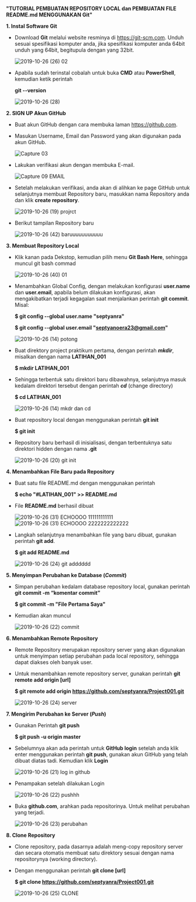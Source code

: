 
**"TUTORIAL PEMBUATAN REPOSITORY LOCAL dan PEMBUATAN FILE README.md MENGGUNAKAN Git"**


 **1. Instal Software Git**
      
   - Download **Git** melalui website resminya di https://git-scm.com. Unduh sesuai spesifikasi komputer anda, jika spesifikasi komputer anda 64bit unduh yang 64bit, begitupula dengan yang 32bit.
   
        ![2019-10-26 (26) 02](https://user-images.githubusercontent.com/57028466/67623548-3da3d380-f7ec-11e9-8d10-0e58fc68afea.png)      
         
   - Apabila sudah terinstal cobalah untuk buka **CMD** atau **PowerShell**, kemudian ketik perintah
   
      **git --version**
      
      ![2019-10-26 (28)](https://user-images.githubusercontent.com/57028466/67623629-37622700-f7ed-11e9-8284-2e0072e6dd2c.png)
      
 **2. SIGN UP Akun GitHub**
  
   - Buat akun GitHub dengan cara membuka laman https://github.com.
   - Masukan Username, Email dan Password yang akan digunakan pada akun GitHub.
   
      ![Capture 03](https://user-images.githubusercontent.com/57028466/67624015-827e3900-f7f1-11e9-989c-0e5b813af423.PNG)
      
   - Lakukan verifikasi akun dengan membuka E-mail. 
   
      ![Capture 09 EMAIL](https://user-images.githubusercontent.com/57028466/67624163-e9502200-f7f2-11e9-99c6-709b0d08ab69.png)
      
   - Setelah melakukan verifikasi, anda akan di alihkan ke page GitHub untuk selanjutnya membuat Repository baru, masukkan nama Repository anda dan klik **create repository**.
   
      ![2019-10-26 (19) projrct](https://user-images.githubusercontent.com/57028466/67624243-c07c5c80-f7f3-11e9-95c0-1f78a2620a46.png)
      
   - Berikut tampilan Repository baru
   
      ![2019-10-26 (42) baruuuuuuuuuuu](https://user-images.githubusercontent.com/57028466/67625659-82d4ff00-f806-11e9-952f-cc986a3ea08c.png)
      
  **3. Membuat Repository Local**
  
   - Klik kanan pada Dekstop, kemudian pilih menu **Git Bash Here**, sehingga muncul git bash commad
   
     ![2019-10-26 (40) 01](https://user-images.githubusercontent.com/57028466/67623926-95443e00-f7f0-11e9-9293-11618d184ec9.png)
   
   - Menambahkan Global Config, dengan melakukan konfigurasi **user.name** dan **user.email**, apabila belum dilakukan konfigurasi, akan mengakibatkan terjadi kegagalan saat menjalankan perintah **git commit**. Misal:
   
      **$ git config --global user.name "septyanra"**
      
      **$ git config --global user.email "septyanoera23@gmail.com"**
      
      ![2019-10-26 (14) potong](https://user-images.githubusercontent.com/57028466/67623810-41852500-f7ef-11e9-9d62-50da185f2fa3.png)
      
   - Buat direktory project praktikum pertama, dengan perintah ***mkdir***, misalkan dengan nama **LATIHAN_001**
   
      **$ mkdir LATIHAN_001**
      
   - Sehingga terbentuk satu direktori baru dibawahnya, selanjutnya masuk kedalam direktori tersebut dengan perintah ***cd*** (change directory) 
      
      **$ cd LATIHAN_001**
      
      ![2019-10-26 (14) mkdr dan cd](https://user-images.githubusercontent.com/57028466/67624421-f7537200-f7f5-11e9-8ba6-d301ecc0c746.png)
      
   - Buat repository local dengan menggunakan perintah **git init**
   
      **$ git init**
      
   - Repository baru berhasil di inisialisasi, dengan terbentuknya satu direktori hidden dengan nama **.git** 
   
      ![2019-10-26 (20) git init](https://user-images.githubusercontent.com/57028466/67624582-02a79d00-f7f8-11e9-9b41-3625ab85021f.png)

 **4. Menambahkan File Baru pada Repository**
 
   - Buat satu file README.md dengan menggunakan perintah 
   
      **$ echo "#LATIHAN_001" >> README.md**
      
   - File **README.md** berhasil dibuat 
      
     ![2019-10-26 (31) ECHOOOO 111111111111](https://user-images.githubusercontent.com/57028466/67624751-6d59d800-f7fa-11e9-827e-fe8813af8f70.png)
     ![2019-10-26 (31) ECHOOOO 2222222222222](https://user-images.githubusercontent.com/57028466/67624763-97ab9580-f7fa-11e9-817c-3e5fea16e61e.png)
     
   - Langkah selanjutnya menambahkan file yang baru dibuat, gunakan perintah **git add**.
      
      **$ git add README.md**
      
      ![2019-10-26 (24) git adddddd](https://user-images.githubusercontent.com/57028466/67624830-ac3c5d80-f7fb-11e9-9cea-2ce411890228.png)
      
 **5. Menyimpan Perubahan ke Database (***Commit***)**
 
   - Simpan perubahan kedalam database repository local, gunakan perintah **git commit -m “komentar commit”**
      
      **$ git commit -m "File Pertama Saya"**
      
   - Kemudian akan muncul 
     
     ![2019-10-26 (22) commit](https://user-images.githubusercontent.com/57028466/67624922-dcd0c700-f7fc-11e9-89ea-b80fbe849f14.png)
     
 **6. Menambahkan Remote Repository**
 
   - Remote Repository merupakan repository server yang akan digunakan untuk menyimpan setiap perubahan pada local repository, sehingga dapat diakses oleh banyak user. 
   - Untuk menambahkan remote repository server, gunakan perintah **git remote add origin [url]**
   
      **$ git remote add origin https://github.com/septyanra/Project001.git**
      
      ![2019-10-26 (24) server](https://user-images.githubusercontent.com/57028466/67625221-d7757b80-f800-11e9-976c-d2ed6fa15c76.png)
      
 **7. Mengirim Perubahan ke Server (***Push***)**
 
   - Gunakan Perintah **git push**
   
      **$ git push -u origin master**
      
   - Sebelumnya akan ada perintah untuk **GitHub login** setelah anda klik enter menggunakan perintah **git push**, gunakan akun GitHub yang telah dibuat diatas tadi. Kemudian klik **Login**
   
      ![2019-10-26 (21) log in github](https://user-images.githubusercontent.com/57028466/67625500-9aab8380-f804-11e9-92f9-a32212330004.png)
      
   - Penampakan setelah dilakukan Login  
    
      ![2019-10-26 (22) pushhh](https://user-images.githubusercontent.com/57028466/67625268-7c905400-f801-11e9-8175-4c4aa8bba33c.png)
  
   - Buka **github.com**, arahkan pada repositorinya. Untuk melihat perubahan yang terjadi.
   
      ![2019-10-26 (23) perubahan](https://user-images.githubusercontent.com/57028466/67625357-b9107f80-f802-11e9-8fa0-6d8a3a5d4b9d.png)
      
**8. Clone Repository**
    
   - Clone repository, pada dasarnya adalah meng-copy repository server dan secara otomatis membuat satu direktory sesuai dengan nama repositorynya (working directory).
   - Dengan menggunakan perintah **git clone [url]**
      
      **$ git clone https://github.com/septyanra/Project001.git**
      
      ![2019-10-26 (25) CLONE](https://user-images.githubusercontent.com/57028466/67625390-553a8680-f803-11e9-856e-938133d96bc8.png)
      
      
      
    

      

    
      
      
      
    
      
   

      
      
